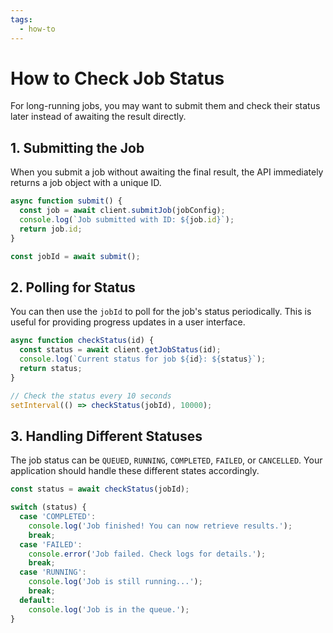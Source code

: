 ```yaml
---
tags:
  - how-to
---
```

# How to Check Job Status

For long-running jobs, you may want to submit them and check their status later instead of awaiting the result directly.

## 1. Submitting the Job
When you submit a job without awaiting the final result, the API immediately returns a job object with a unique ID.

```javascript
async function submit() {
  const job = await client.submitJob(jobConfig);
  console.log(`Job submitted with ID: ${job.id}`);
  return job.id;
}

const jobId = await submit();
```

## 2. Polling for Status
You can then use the `jobId` to poll for the job's status periodically. This is useful for providing progress updates in a user interface.

```javascript
async function checkStatus(id) {
  const status = await client.getJobStatus(id);
  console.log(`Current status for job ${id}: ${status}`);
  return status;
}

// Check the status every 10 seconds
setInterval(() => checkStatus(jobId), 10000);
```

## 3. Handling Different Statuses
The job status can be `QUEUED`, `RUNNING`, `COMPLETED`, `FAILED`, or `CANCELLED`. Your application should handle these different states accordingly.

```javascript
const status = await checkStatus(jobId);

switch (status) {
  case 'COMPLETED':
    console.log('Job finished! You can now retrieve results.');
    break;
  case 'FAILED':
    console.error('Job failed. Check logs for details.');
    break;
  case 'RUNNING':
    console.log('Job is still running...');
    break;
  default:
    console.log('Job is in the queue.');
}
```
